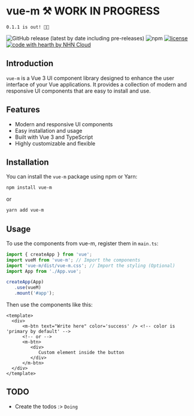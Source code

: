 # vue-m ⚒ WORK IN PROGRESS

`0.1.1 is out! 🎉🥳`

![GitHub release (latest by date including pre-releases)](https://img.shields.io/github/v/release/prolazydev/vue-m?color=blue&include_prereleases&style=for-the-badge) ![npm](https://img.shields.io/npm/dt/@prolazydev/vue-m?color=orange&label=downs&style=for-the-badge) [![license](https://img.shields.io/github/license/prolazydev/vue-m.svg?style=for-the-badge)](https://github.com/prolazydev/vue-m/blob/main/LICENSE) [![code with hearth by NHN Cloud](https://img.shields.io/badge/%3C%2F%3E%20with%20%20cooless%20%F0%9F%98%8E%20by-prolazydev-00bf76.svg?style=for-the-badge)](https://github.com/nhn)

## Introduction

`vue-m` is a Vue 3 UI component library designed to enhance the user interface of your Vue applications. It provides a collection of modern and responsive UI components that are easy to install and use.

## Features

- Modern and responsive UI components
- Easy installation and usage
- Built with Vue 3 and TypeScript
- Highly customizable and flexible

## Installation

You can install the `vue-m` package using npm or Yarn:

```bash
npm install vue-m
```

or

```bash
yarn add vue-m
```

## Usage

To use the components from vue-m, register them in `main.ts`:

```ts
import { createApp } from 'vue';
import vueM from 'vue-m'; // Import the components
import 'vue-m/dist/vue-m.css'; // Import the styling (Optional)
import App from './App.vue';

createApp(App)
   .use(vueM)
   .mount('#app');
```

Then use the components like this:

```vue
<template>
  <div>
      <m-btn text="Write here" color='success' /> <!-- color is 'primary by default' -->
      <!-- or -->
      <m-btn>
         <div>
            Custom element inside the button 
         </div>
      </m-btn>
  </div>
</template>
```

## TODO

- Create the todos :> `Doing`

<!--- Alert
- Avatar
- Breadcrumb
- Button
- Card
- Checkbox
- Chip
- Collapse
- Dialogs
- Divider
- Dropdown
- Images
- Input
- List
- Loading
- Navbar
- Notification
- Number Input
- Pagination
- Popup
- Progress
- Radio
- Select
- Sidebar
- Slider
- Switch
- Table
- Tabs
- Textarea
- Tooltip
- Upload -->
